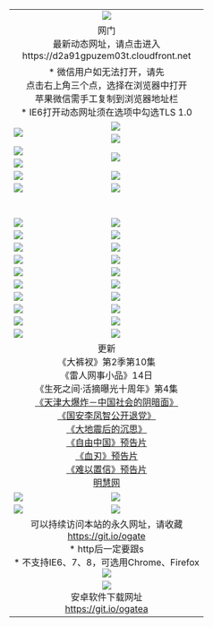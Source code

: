 ﻿<table>
  <tr></tr>
  <tr><td colspan=2 align=center><img src="https://cloud.githubusercontent.com/assets/11880933/13434984/f430fae2-e012-11e5-814f-c2df1e82b247.jpg" /></td></tr>
  <tr><td colspan=2 align=center>网门<br>最新动态网址，请点击进入
<br>https://d2a91gpuzem03t.cloudfront.net
    </td>
  </tr>
  <tr>
    <td colspan=2 align=center>* 微信用户如无法打开，请先<br>点击右上角三个点，选择在浏览器中打开<br>苹果微信需手工复制到浏览器地址栏
    <br>* IE6打开动态网址须在选项中勾选TLS 1.0</td>
  </tr>
  <tr>
    <td rowspan=2><a href="https://d2a91gpuzem03t.cloudfront.net/ogUP.aspx?name=11DKC.mp4&list=11DKC" target="_blank"><img src="https://d2a91gpuzem03t.cloudfront.net/Up/11DKC1.jpg" /></a></td> 
    <td><div><a href="https://d2a91gpuzem03t.cloudfront.net/ogUP.aspx?name=LRWS.mp4&list=LRWS" target="_blank"><img src="https://d2a91gpuzem03t.cloudfront.net/Up/LRWS.jpg" /></a></td>
   </tr>
  <tr>
    <td><a href="https://d2a91gpuzem03t.cloudfront.net/ogNiceVedio.aspx" target="_blank"><img src="https://d2a91gpuzem03t.cloudfront.net/Up/11TGKDY.jpg" /></a></td>
  </tr>
  <tr>
    <td><a href="https://d2a91gpuzem03t.cloudfront.net/ogUP.aspx?name=JQR.mp4&count=2" target="_blank"><img src="https://d2a91gpuzem03t.cloudfront.net/Up/JQR.jpg" /></a></td>   
    <td rowspan=2><a href="https://d2a91gpuzem03t.cloudfront.net/ogUP.aspx?name=JP.mp4&count=9" target="_blank"><img src="https://d2a91gpuzem03t.cloudfront.net/Up/JP.jpg" /></td>
  </tr>
  <tr>
    <td><a href="https://d2a91gpuzem03t.cloudfront.net/ogUP.aspx?name=WH.mp4" target="_blank"><img src="https://d2a91gpuzem03t.cloudfront.net/Up/WH.jpg" /></a></td>
  </tr>
  <tr>
    <td><a href="https://d2a91gpuzem03t.cloudfront.net/ogUP.aspx?name=SSZJ.mp4&list=SSZJ" target="_blank"><img src="https://d2a91gpuzem03t.cloudfront.net/Up/SSZJ.jpg" /></a></td>
    <td><a href="https://d2a91gpuzem03t.cloudfront.net/ogUP.aspx?name=1XQK.mp4&count=13" target="_blank"><img src="https://d2a91gpuzem03t.cloudfront.net/Up/1XQK.jpg" /></a</td>
  </tr>
  <tr>
    <td><a href="https://d2a91gpuzem03t.cloudfront.net/ogUP.aspx?name=ZY.mp4&count=2015:16" target="_blank"><img src="https://d2a91gpuzem03t.cloudfront.net/Up/ZY.jpg" /></a</td>
    <td><a href="https://d2a91gpuzem03t.cloudfront.net/ogUP.aspx?name=XTFY.mp4&count=B:2,A:24" target="_blank"><img src="https://d2a91gpuzem03t.cloudfront.net/Up/XTFY.jpg" /></a></td>
  </tr>
  <!--tr>
    <td><a href="https://d2a91gpuzem03t.cloudfront.net/ogUP.aspx?name=1LYF.mp4&count=2" target="_blank"><img src="https://cloud.githubusercontent.com/assets/11880933/13720279/6f16eb48-e83f-11e5-9556-90e9d1e24d09.jpg" /></a></td>
    <td><a href="https://d2a91gpuzem03t.cloudfront.net/ogUP.aspx?name=1ZGC.mp4&count=6" target="_blank"><img src="https://cloud.githubusercontent.com/assets/11880933/13720281/7e0c9044-e83f-11e5-915d-d63d593fef21.jpg" /></a></td>
  </tr>
  <tr>
    <td><a href="https://d2a91gpuzem03t.cloudfront.net/ogUP.aspx?name=1ZKM.mp4&count=3&current=3" target="_blank"><img src="https://cloud.githubusercontent.com/assets/11880933/13720283/858f1954-e83f-11e5-800b-94708d4ce09e.jpg" /></a></td>  
    <td><a href="https://d2a91gpuzem03t.cloudfront.net/ogUP.aspx?name=1WWY.mp4&count=6&current=6" target="_blank"><img src="https://cloud.githubusercontent.com/assets/11880933/13720286/8fb0ffa6-e83f-11e5-8873-bfd1abd9ad97.jpg" /></a></td>
  </tr>
  <tr>
    <td><a href="https://d2a91gpuzem03t.cloudfront.net/ogUP.aspx?name=10JGY.mp4&count=3" target="_blank"><img src="https://cloud.githubusercontent.com/assets/11880933/13720287/99e41986-e83f-11e5-9be2-70cc7ff44cf6.jpg" /></a></td>
    <td><a href="https://d2a91gpuzem03t.cloudfront.net/ogUP.aspx?name=10CYS.mp4&count=2" target="_blank"><img src="https://cloud.githubusercontent.com/assets/11880933/13720292/a531a128-e83f-11e5-88ec-42f8d394e971.jpg" /></a></td>
  </tr-->
  <tr height="40">
  </tr>
  <tr>
    <td><a href="https://d2a91gpuzem03t.cloudfront.net/ogUP.aspx?name=4SQQ.mp4&list=4SQQ" target="_blank"><img src="https://d2a91gpuzem03t.cloudfront.net/Up/4SQQ0.jpg"/></a></td>
    <td><a href="https://d2a91gpuzem03t.cloudfront.net/ogUP.aspx?name=4SHQ.mp4&list=4SHQ" target="_blank"><img src="https://d2a91gpuzem03t.cloudfront.net/Up/4SHQ0.jpg"/></a></td>
  </tr>
  <tr>
    <td><a href="https://d2a91gpuzem03t.cloudfront.net/ogUP.aspx?name=4SZG.mp4&list=4SZG" target="_blank"><img src="https://d2a91gpuzem03t.cloudfront.net/Up/4SZG0.jpg"/></a></td>
    <td><a href="https://d2a91gpuzem03t.cloudfront.net/ogUP.aspx?name=4SDJ.mp4&list=4SDJ" target="_blank"><img src="https://d2a91gpuzem03t.cloudfront.net/Up/4SDJ0.jpg"/></a></td>
  </tr>
  <tr>
    <td><a href="https://d2a91gpuzem03t.cloudfront.net/ogUP.aspx?name=4SGX.mp4&list=4SGX" target="_blank"><img src="https://d2a91gpuzem03t.cloudfront.net/Up/4SGX0.jpg"/></a></td>
    <td><a href="https://d2a91gpuzem03t.cloudfront.net/ogUP.aspx?name=4SHD.mp4&list=4SHD" target="_blank"><img src="https://d2a91gpuzem03t.cloudfront.net/Up/4SHD0.jpg"/></a></td>
  </tr>
  <tr>
    <td><a href="https://d2a91gpuzem03t.cloudfront.net/ogUP.aspx?name=4CTX.mp4&list=4CTX" target="_blank"><img src="https://d2a91gpuzem03t.cloudfront.net/Up/4CTX0.jpg"/></a></td>
    <td><a href="https://d2a91gpuzem03t.cloudfront.net/ogUP.aspx?name=4CWZ.mp4&list=4CWZ" target="_blank"><img src="https://d2a91gpuzem03t.cloudfront.net/Up/4CWZ0.jpg"/></a></td>
  </tr>
  <tr>
    <td><a href="https://d2a91gpuzem03t.cloudfront.net/onUP.aspx?name=https://d1qhweuvr3wm0g.cloudfront.net/" target="_blank"><img src="https://d2a91gpuzem03t.cloudfront.net/Up/0DTW.jpg"/></a></td>
    <td><a href="https://d2a91gpuzem03t.cloudfront.net/onUP.aspx?name=https://d240ns8up8earz.cloudfront.net/acenter/" target="_blank"><img src="https://d2a91gpuzem03t.cloudfront.net/Up/0TDW.jpg" /></a></td>
  </tr>
  <tr>
    <td><a href="https://d2a91gpuzem03t.cloudfront.net/onUP.aspx?name=https://d4508d6vomz2p.cloudfront.net/gb/nsc413.htm" target="_blank"><img src="https://d2a91gpuzem03t.cloudfront.net/Up/0DJY.jpg" /></a></td>
    <td><a href="https://d2a91gpuzem03t.cloudfront.net/onUP.aspx?name=https://d3bxwq7vzudb5l.cloudfront.net/xtr/gb/prog204.html" target="_blank"><img src="https://d2a91gpuzem03t.cloudfront.net/Up/0XTR.jpg" /></a></td>
  </tr>
  <tr>
    <td><a href="https://d2a91gpuzem03t.cloudfront.net/onUP.aspx?name=https://d3aj00iefsmfgc.cloudfront.net/" target="_blank"><img src="https://d2a91gpuzem03t.cloudfront.net/Up/0MHW.jpg" /></a></td>
    <td><a href="https://d2a91gpuzem03t.cloudfront.net/onUP.aspx?name=https://d1sbg9daat0zu5.cloudfront.net/" target="_blank"><img src="https://d2a91gpuzem03t.cloudfront.net/Up/0ZJW.jpg" /></a></td>
  </tr>
  <tr>
    <td><a href="https://d2a91gpuzem03t.cloudfront.net/ogUP.aspx?name=0FG.zip" target="_blank"><img src="https://d2a91gpuzem03t.cloudfront.net/Up/0FG.jpg" /></a></td>
    <td><a href="https://d2a91gpuzem03t.cloudfront.net/ogUP.aspx?name=0FGA.apk" target="_blank"><img src="https://d2a91gpuzem03t.cloudfront.net/Up/0FGA.jpg" /></a></td>
  </tr>
  <tr>
    <td><a href="https://d2a91gpuzem03t.cloudfront.net/ogUP.aspx?name=0U.zip" target="_blank"><img src="https://d2a91gpuzem03t.cloudfront.net/Up/0U.jpg" /></a></td>
    <td><a href="https://d2a91gpuzem03t.cloudfront.net/ogUP.aspx?name=0UA.apk" target="_blank"><img src="https://d2a91gpuzem03t.cloudfront.net/Up/0UA.jpg" /></a></td>
  </tr>
  <tr>
    <td><a href="https://d2a91gpuzem03t.cloudfront.net/ogUP.aspx?name=0iPPOTV.zip" target="_blank"><img src="https://d2a91gpuzem03t.cloudfront.net/Up/0iPPOTV.jpg" /></a></td>
    <td><a href="https://d2a91gpuzem03t.cloudfront.net/ogUP.aspx?name=0iNTD.apk" target="_blank"><img src="https://d2a91gpuzem03t.cloudfront.net/Up/0iNTD.jpg" /></a></td>
  </tr>
  <tr>
    <td colspan=2 align=center>更新<br>
      《大裤衩》第2季第10集<br>
      《雷人网事小品》14日<br>
      《生死之间·活摘曝光十周年》第4集</a><br>
      <a href="https://d2a91gpuzem03t.cloudfront.net/ogUP.aspx?name=4TJDBZ.mp4" target="_blank">《天津大爆炸－中国社会的阴暗面》</a><br>
      <a href="https://d2a91gpuzem03t.cloudfront.net/ogUP.aspx?name=4LFZ.mp4" target="_blank">《国安李凤智公开退党》</a><br>
      <a href="https://d2a91gpuzem03t.cloudfront.net/ogUP.aspx?name=4DDZHDCS.mp4" target="_blank">《大地震后的沉思》</a><br>
      <a href="https://d2a91gpuzem03t.cloudfront.net/ogUP.aspx?name=11ZYZG0.mp4" target="_blank">《自由中国》预告片</a><br>
      <a href="https://d2a91gpuzem03t.cloudfront.net/ogUP.aspx?name=11XR.mp4" target="_blank">《血刃》预告片</a><br>
      <a href="https://d2a91gpuzem03t.cloudfront.net/ogUP.aspx?name=11NYZX.mp4&count=2" target="_blank">《难以置信》预告片</a><br>
      <a href="https://d2a91gpuzem03t.cloudfront.net/onUP.aspx?name=https://www.minghui.org/" target="_blank">明慧网</a></td>
    </td>
  </tr>
  <tr>
    <td><a href="https://d2a91gpuzem03t.cloudfront.net/ogNice.aspx" target="_blank"><img src="https://cloud.githubusercontent.com/assets/11880933/13720378/f84bb392-e841-11e5-8739-815049dd6ff8.jpg" /></a></td>
    <td><a href="https://d2a91gpuzem03t.cloudfront.net/onCO.aspx?ob=600%E4%BA%8B%E7%89%A9&op=%E5%A2%9E%E5%88%A0%E6%94%B9&args=WH1~%23%E7%B1%BB%E5%9E%8B6%E6%96%B0%E9%97%BB%7c%23%E7%B1%BB%E5%9E%8B6%E8%AF%84%E8%AE%BA&mode=" target="_blank"><img src="https://cloud.githubusercontent.com/assets/11880933/13720380/04d76a16-e842-11e5-8833-e627daa88802.jpg" /></a></td> 
  </tr>
  <tr>
    <td><a href="https://d2a91gpuzem03t.cloudfront.net/ogDY.aspx" target="_blank"><img src="https://cloud.githubusercontent.com/assets/11880933/13720384/11817090-e842-11e5-9571-7dc2f1af9f42.jpg" /></a></td>
    <td><a href="https://d2a91gpuzem03t.cloudfront.net/ogST.aspx" target="_blank"><img src="https://cloud.githubusercontent.com/assets/11880933/13720385/1467ea3c-e842-11e5-86df-c96c9a556aaf.jpg" /></a></td> 
  </tr>
  <!--tr>
    <td colspan=2 align=center>
      <微信可扫描以下临时二维码<br/>https://bit.ly/1mBQHW8<br/><a href="https://d2a91gpuzem03t.cloudfront.net/Up/0WMGDL3.png" target="_blank"><img src="https://d2a91gpuzem03t.cloudfront.net/Up/0WMGD3.png"/></a>
  </tr-->
  <tr>
    <td colspan=2 align=center>可以持续访问本站的永久网址，请收藏<br/><a href="https://git.io/ogate" target="_blank">https://git.io/ogate</a><br/>* http后一定要跟s<br/>* 不支持IE6、7、8，可选用Chrome、Firefox<br/><a href="https://d2a91gpuzem03t.cloudfront.net/Up/0WMGDL2.png" target="_blank"><img src="https://d2a91gpuzem03t.cloudfront.net/Up/0WMGD2.png"/></a></td>
  </tr>
  <tr>
    <td colspan=2 align=center><a href="https://d2a91gpuzem03t.cloudfront.net/ogUP.aspx?name=0oGate.apk" target="_blank"><img src="https://cloud.githubusercontent.com/assets/11880933/13720399/75e143ee-e842-11e5-9f0a-1421f423c80f.jpg" /></a><br>安卓软件下载网址<br><a href="https://git.io/ogatea">https://git.io/ogatea</a></td>
  </tr>
  <!--tr>
    <td colspan=2 align=center>可能失效的动态网址
    </td>
  </tr-->
</table>

